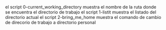 el script 0-current_working_directory muestra el nombre de la ruta donde se encuentra el directorio de trabajo
el script 1-listit muestra el listado del directorio actual
el script 2-bring_me_home muestra el comando de cambio de direcorio de trabajo a directorio personal 